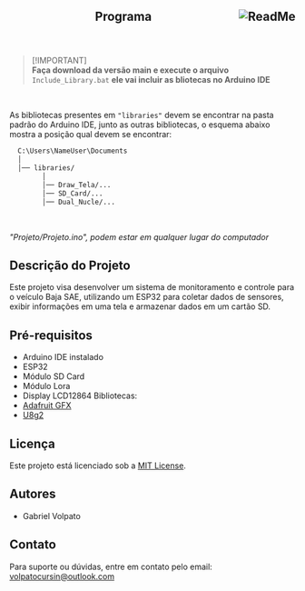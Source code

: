 <header>
<h2> Programa 
<img src="https://img.shields.io/badge/READ%20ME-555555" alt="ReadMe" align="right"  width="q35">
</h2>
</header>

> [!IMPORTANT]\
> **Faça download da versão main e execute o arquivo**  ```Include_Library.bat``` **ele vai incluir as bliotecas no Arduino IDE**

<br>

As bibliotecas presentes em ```"libraries"``` devem se encontrar na pasta padrão do Arduino IDE, junto as outras bibliotecas, o esquema abaixo mostra a posição qual devem se encontrar:

```txt
  C:\Users\NameUser\Documents
  │
  │── libraries/
        │
        │── Draw_Tela/...
        │── SD_Card/...
        │── Dual_Nucle/...
```

<br>

*"Projeto/Projeto.ino", podem estar em qualquer lugar do computador*

## Descrição do Projeto
Este projeto visa desenvolver um sistema de monitoramento e controle para o veículo Baja SAE, utilizando um ESP32 para coletar dados de sensores, exibir informações em uma tela e armazenar dados em um cartão SD.

## Pré-requisitos
- Arduino IDE instalado
- ESP32
- Módulo SD Card
- Módulo Lora
- Display LCD12864
Bibliotecas:
- [Adafruit GFX](https://github.com/adafruit/Adafruit-GFX-Library)
- [U8g2](https://github.com/olikraus/u8g2)

## Licença
Este projeto está licenciado sob a [MIT License](LICENSE).

## Autores
- Gabriel Volpato

## Contato
Para suporte ou dúvidas, entre em contato pelo email: volpatocursin@outlook.com
